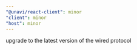 ```yaml
---
"@unavi/react-client": minor
"client": minor
"host": minor
---
```


upgrade to the latest version of the wired protocol
